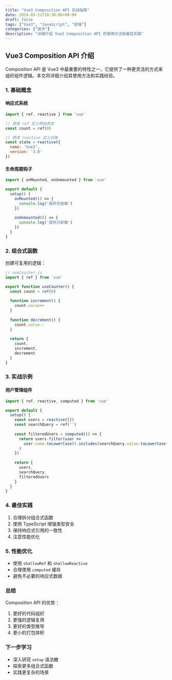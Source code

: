 ```yaml
---
title: "Vue3 Composition API 实战指南"
date: 2024-03-22T10:30:00+08:00
draft: false
tags: ["Vue3", "JavaScript", "前端"]
categories: ["技术"]
description: "详细介绍 Vue3 Composition API 的使用方法和最佳实践"
---
```


## Vue3 Composition API 介绍

Composition API 是 Vue3 中最重要的特性之一，它提供了一种更灵活的方式来组织组件逻辑。本文将详细介绍其使用方法和实践经验。

### 1. 基础概念

#### 响应式系统
```javascript
import { ref, reactive } from 'vue'

// 使用 ref 定义原始类型
const count = ref(0)

// 使用 reactive 定义对象
const state = reactive({
  name: 'Vue3',
  version: '3.0'
})
```

#### 生命周期钩子
```javascript
import { onMounted, onUnmounted } from 'vue'

export default {
  setup() {
    onMounted(() => {
      console.log('组件已挂载')
    })
    
    onUnmounted(() => {
      console.log('组件已卸载')
    })
  }
}
```

### 2. 组合式函数

创建可复用的逻辑：

```javascript
// useCounter.js
import { ref } from 'vue'

export function useCounter() {
  const count = ref(0)
  
  function increment() {
    count.value++
  }
  
  function decrement() {
    count.value--
  }
  
  return {
    count,
    increment,
    decrement
  }
}
```

### 3. 实战示例

#### 用户管理组件
```javascript
import { ref, reactive, computed } from 'vue'

export default {
  setup() {
    const users = reactive([])
    const searchQuery = ref('')
    
    const filteredUsers = computed(() => {
      return users.filter(user => 
        user.name.toLowerCase().includes(searchQuery.value.toLowerCase())
      )
    })
    
    return {
      users,
      searchQuery,
      filteredUsers
    }
  }
}
```

### 4. 最佳实践

1. 合理拆分组合式函数
2. 使用 TypeScript 增强类型安全
3. 保持响应式引用的一致性
4. 注意性能优化

### 5. 性能优化

- 使用 `shallowRef` 和 `shallowReactive`
- 合理使用 `computed` 缓存
- 避免不必要的响应式数据

### 总结

Composition API 的优势：
1. 更好的代码组织
2. 更强的逻辑复用
3. 更好的类型推导
4. 更小的打包体积

### 下一步学习

- 深入研究 `setup` 语法糖
- 探索更多组合式函数
- 实践更复杂的场景 